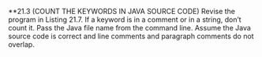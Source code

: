 **21.3 (COUNT THE KEYWORDS IN JAVA SOURCE CODE) Revise the program in Listing 21.7. If a keyword is in a comment or in a string, don’t count it. Pass the Java file name from the command line. Assume the Java source code is correct and line comments and paragraph comments do not overlap.
